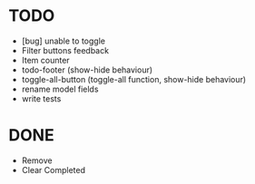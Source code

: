 # TODO
- [bug] unable to toggle
- Filter buttons feedback
- Item counter
- todo-footer (show-hide behaviour)
- toggle-all-button (toggle-all function, show-hide behaviour)
- rename model fields
- write tests

# DONE
- Remove
- Clear Completed
